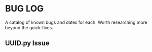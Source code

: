 # BUG LOG

A catalog of known bugs and dates for each. Worth researching more beyond the quick-fixes.

## UUID.py Issue
